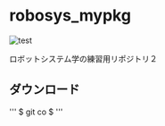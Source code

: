 # robosys_mypkg

![test](https://github.com/ShumaKasai/mypkg/actions/workflows/test.yml/badge.svg)

ロボットシステム学の練習用リポジトリ２

## ダウンロード
'''
$ git co
$ 
'''
